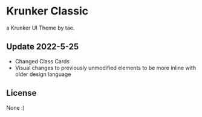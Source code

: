 # Krunker Classic
a Krunker UI Theme by tae.

## Update 2022-5-25

- Changed Class Cards
- Visual changes to previously unmodified elements to be more inline with older design language

## License

None :)
